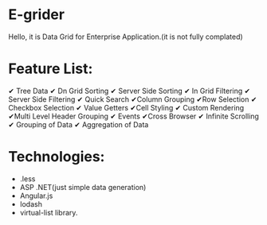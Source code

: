 # E-grider
Hello, it is Data Grid for Enterprise Application.(it is not fully complated)

# Feature List:
✔ Tree Data 
✔ Dn Grid Sorting 
✔ Server Side Sorting 
✔ In Grid Filtering 
✔ Server Side Filtering 
✔ Quick Search 
✔Column Grouping 
✔Row Selection 
✔ Checkbox Selection
✔  Value Getters
✔Cell Styling 
✔ Custom Rendering 
✔Multi Level Header Grouping 
✔ Events 
✔Cross Browser 
✔ Infinite Scrolling 
✔ Grouping of Data 
✔ Aggregation of Data 
# Technologies:
* .less
* ASP .NET(just simple data generation)
* Angular.js
* lodash
* virtual-list library.

